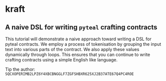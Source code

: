 # kraft
## A naive DSL for writing `pyteal` crafting contracts

This tutorial will demonstrate a naive approach toward writing a DSL for pyteal contracts. We employ a process of tokenisation by grouping the input text into various parts of the contract. We also apply these values dynamically through loops. This ensures that you can continue to write crafting contracts using a simple English like language.

Tip the author: `SQCXOPERIMB2LPZ6Y4XBCBNGGLF7ZGFSHBXR625XJ2B37ATE67Q4PC4ROE`
